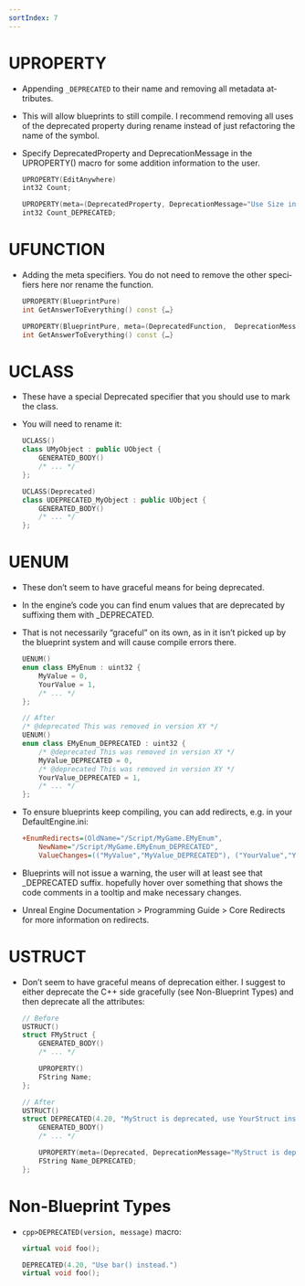 ```yaml
---
sortIndex: 7
---
```


# UP­ROP­ER­TY

- Ap­pend­ing `_DEPRECATED` to their name and re­mov­ing all meta­da­ta at­tributes.
- This will al­low blue­prints to still com­pile. I rec­om­mend re­mov­ing all us­es of the dep­re­cat­ed prop­er­ty dur­ing re­name in­stead of just refac­tor­ing the name of the sym­bol.
- Spec­i­fy DeprecatedProperty and DeprecationMessage in the UPROPERTY() macro for some ad­di­tion in­for­ma­tion to the us­er.

  ```cpp
  UPROPERTY(EditAnywhere)
  int32 Count;

  UPROPERTY(meta=(DeprecatedProperty, DeprecationMessage="Use Size instead."))
  int32 Count_DEPRECATED;
  ```

# UFUNC­TION

- Adding the meta spec­i­fiers. You do not need to re­move the oth­er spec­i­fiers here nor re­name the func­tion.

  ```cpp
  UPROPERTY(BlueprintPure)
  int GetAnswerToEverything() const {…}

  UPROPERTY(BlueprintPure, meta=(DeprecatedFunction,  DeprecationMessage="Use GetEarth() and GetAnswer() instead."))
  int GetAnswerToEverything() const {…}
  ```

# UCLASS

- These have a spe­cial Deprecated spec­i­fi­er that you should use to mark the class.
- You will need to re­name it:

  ```cpp
  UCLASS()
  class UMyObject : public UObject {
      GENERATED_BODY()
      /* ... */
  };

  UCLASS(Deprecated)
  class UDEPRECATED_MyObject : public UObject {
      GENERATED_BODY()
      /* ... */
  };
  ```

# UENUM

- These don’t seem to have grace­ful means for be­ing dep­re­cat­ed.
- In the en­gine’s code you can find enum val­ues that are dep­re­cat­ed by suf­fix­ing them with _DEPRECATED.
- That is not nec­es­sar­i­ly “grace­ful” on its own, as in it isn’t picked up by the blue­print sys­tem and will cause com­pile er­rors there.

  ```cpp
  UENUM()
  enum class EMyEnum : uint32 {
      MyValue = 0,
      YourValue = 1,
      /* ... */
  };

  // After
  /* @deprecated This was removed in version XY */
  UENUM()
  enum class EMyEnum_DEPRECATED : uint32 {
      /* @deprecated This was removed in version XY */
      MyValue_DEPRECATED = 0,
      /* @deprecated This was removed in version XY */
      YourValue_DEPRECATED = 1,
      /* ... */
  };
  ```

- To en­sure blue­prints keep com­pil­ing, you can add redi­rects, e.g. in your DefaultEngine.ini:

  ```ini
  +EnumRedirects=(OldName="/Script/MyGame.EMyEnum",
      NewName="/Script/MyGame.EMyEnum_DEPRECATED",
      ValueChanges=(("MyValue","MyValue_DEPRECATED"), ("YourValue","YourValue_DEPRECATED")))
  ```

- Blue­prints will not is­sue a warn­ing, the us­er will at least see that _DEPRECATED suf­fix. hope­ful­ly hov­er over some­thing that shows the code com­ments in a tooltip and make nec­es­sary changes.
- Un­re­al En­gine Doc­u­men­ta­tion > Pro­gram­ming Guide > Core Re­di­rects for more in­for­ma­tion on redi­rects.

# US­TRUCT

- Don’t seem to have grace­ful means of dep­re­ca­tion ei­ther. I sug­gest to ei­ther dep­re­cate the C++ side grace­ful­ly (see Non-Blue­print Types) and then dep­re­cate all the at­tributes:

  ```cpp
  // Before
  USTRUCT()
  struct FMyStruct {
      GENERATED_BODY()
      /* ... */

      UPROPERTY()
      FString Name;
  };

  // After
  USTRUCT()
  struct DEPRECATED(4.20, "MyStruct is deprecated, use YourStruct instead.") FMyStruct {
      GENERATED_BODY()
      /* ... */

      UPROPERTY(meta=(Deprecated, DeprecationMessage="MyStruct is deprecated, use YourStruct instead."))
      FString Name_DEPRECATED;
  };
  ```

# Non-Blue­print Types

- `cpp>DEPRECATED(version, message)` macro:

  ```cpp
  virtual void foo();

  DEPRECATED(4.20, "Use bar() instead.")
  virtual void foo();
  ```

